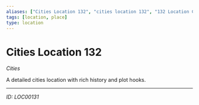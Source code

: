 ```yaml
---
aliases: ["Cities Location 132", "cities location 132", "132 Location Cities"]
tags: [location, place]
type: location
---
```


# Cities Location 132

*Cities*

A detailed cities location with rich history and plot hooks.

---
*ID: LOC00131*